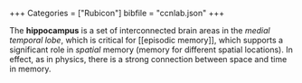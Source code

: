 +++
Categories = ["Rubicon"]
bibfile = "ccnlab.json"
+++

The **hippocampus** is a set of interconnected brain areas in the _medial temporal lobe_, which is critical for [[episodic memory]], which supports a significant role in _spatial_ memory (memory for different spatial locations). In effect, as in physics, there is a strong connection between space and time in memory.

